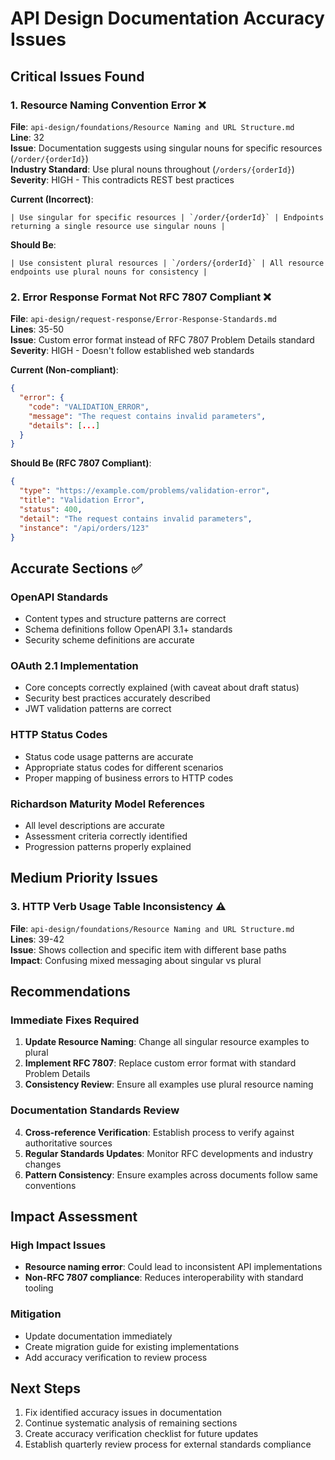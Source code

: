 # API Design Documentation Accuracy Issues

## Critical Issues Found

### 1. **Resource Naming Convention Error** ❌
**File**: `api-design/foundations/Resource Naming and URL Structure.md`  
**Line**: 32  
**Issue**: Documentation suggests using singular nouns for specific resources (`/order/{orderId}`)  
**Industry Standard**: Use plural nouns throughout (`/orders/{orderId}`)  
**Severity**: HIGH - This contradicts REST best practices  

**Current (Incorrect)**:
```
| Use singular for specific resources | `/order/{orderId}` | Endpoints returning a single resource use singular nouns |
```

**Should Be**:
```  
| Use consistent plural resources | `/orders/{orderId}` | All resource endpoints use plural nouns for consistency |
```

### 2. **Error Response Format Not RFC 7807 Compliant** ❌
**File**: `api-design/request-response/Error-Response-Standards.md`  
**Lines**: 35-50  
**Issue**: Custom error format instead of RFC 7807 Problem Details standard  
**Severity**: HIGH - Doesn't follow established web standards  

**Current (Non-compliant)**:
```json
{
  "error": {
    "code": "VALIDATION_ERROR",
    "message": "The request contains invalid parameters",
    "details": [...]
  }
}
```

**Should Be (RFC 7807 Compliant)**:
```json
{
  "type": "https://example.com/problems/validation-error",
  "title": "Validation Error", 
  "status": 400,
  "detail": "The request contains invalid parameters",
  "instance": "/api/orders/123"
}
```

## Accurate Sections ✅

### OpenAPI Standards
- Content types and structure patterns are correct
- Schema definitions follow OpenAPI 3.1+ standards
- Security scheme definitions are accurate

### OAuth 2.1 Implementation 
- Core concepts correctly explained (with caveat about draft status)
- Security best practices accurately described
- JWT validation patterns are correct

### HTTP Status Codes
- Status code usage patterns are accurate
- Appropriate status codes for different scenarios
- Proper mapping of business errors to HTTP codes

### Richardson Maturity Model References
- All level descriptions are accurate
- Assessment criteria correctly identified
- Progression patterns properly explained

## Medium Priority Issues

### 3. **HTTP Verb Usage Table Inconsistency** ⚠️
**File**: `api-design/foundations/Resource Naming and URL Structure.md`  
**Lines**: 39-42  
**Issue**: Shows collection and specific item with different base paths  
**Impact**: Confusing mixed messaging about singular vs plural  

## Recommendations

### Immediate Fixes Required
1. **Update Resource Naming**: Change all singular resource examples to plural
2. **Implement RFC 7807**: Replace custom error format with standard Problem Details
3. **Consistency Review**: Ensure all examples use plural resource naming

### Documentation Standards Review
4. **Cross-reference Verification**: Establish process to verify against authoritative sources
5. **Regular Standards Updates**: Monitor RFC developments and industry changes
6. **Pattern Consistency**: Ensure examples across documents follow same conventions

## Impact Assessment

### High Impact Issues
- **Resource naming error**: Could lead to inconsistent API implementations
- **Non-RFC 7807 compliance**: Reduces interoperability with standard tooling

### Mitigation
- Update documentation immediately
- Create migration guide for existing implementations
- Add accuracy verification to review process

## Next Steps

1. Fix identified accuracy issues in documentation
2. Continue systematic analysis of remaining sections
3. Create accuracy verification checklist for future updates
4. Establish quarterly review process for external standards compliance